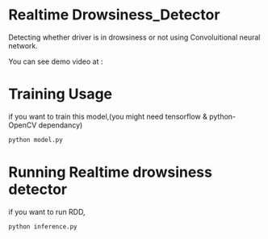 # Realtime Drowsiness_Detector
Detecting whether driver is in drowsiness or not using Convoluitional neural network.

You can see demo video at : 
# Training Usage
if you want to train this model,(you might need tensorflow & python-OpenCV dependancy)
```bash
python model.py
```
# Running Realtime drowsiness detector 
if you want to run RDD, 
```bash
python inference.py
```
